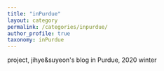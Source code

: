 ```yaml
---
title: "inPurdue"
layout: category
permalink: /categories/inpurdue/
author_profile: true
taxonomy: inPurdue
---
```

project, jihye&suyeon's blog in Purdue, 2020 winter

